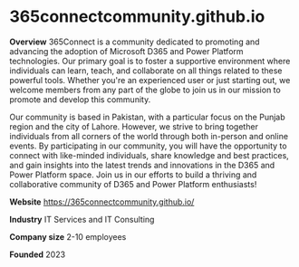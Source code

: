 # 365connectcommunity.github.io

**Overview**
365Connect is a community dedicated to promoting and advancing the adoption of Microsoft D365 and Power Platform technologies. Our primary goal is to foster a supportive environment where individuals can learn, teach, and collaborate on all things related to these powerful tools. Whether you're an experienced user or just starting out, we welcome members from any part of the globe to join us in our mission to promote and develop this community.

Our community is based in Pakistan, with a particular focus on the Punjab region and the city of Lahore. However, we strive to bring together individuals from all corners of the world through both in-person and online events. By participating in our community, you will have the opportunity to connect with like-minded individuals, share knowledge and best practices, and gain insights into the latest trends and innovations in the D365 and Power Platform space. Join us in our efforts to build a thriving and collaborative community of D365 and Power Platform enthusiasts!

**Website**
https://365connectcommunity.github.io/

**Industry**
IT Services and IT Consulting

**Company size**
2-10 employees

**Founded**
2023